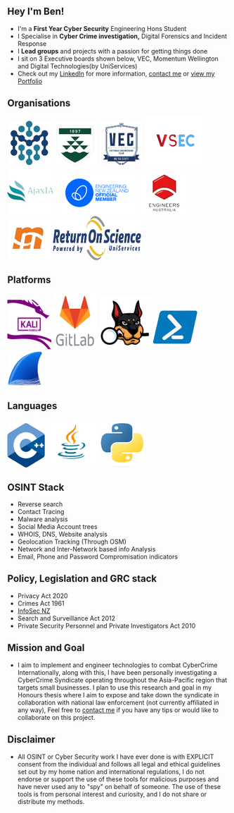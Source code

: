 ## Hey I'm Ben!

- I'm a **First Year Cyber Security** Engineering Hons Student 
- I Specialise in **Cyber Crime investigation,** Digital Forensics and Incident Response
- I **Lead groups** and projects with a passion for getting things done
- I sit on 3 Executive boards shown below, VEC, Momentum Wellington and Digital Technologies(by UniServices) 
- Check out my [LinkedIn](https://www.linkedin.com/in/ben-vandw/) for more information, [contact me](mailto:contact@greenbeanie.com) or [view my Portfolio](https://www.greenbeanie.dev/)

## Organisations
<p align="left">
  <img src="/imgs/Orgs/Macdiarmid.png" alt="Macdiarmid logo" height="100" width="100" />
  <img src="/imgs/Orgs/VUW.png" alt="VUW Logo" height="100" width="100" />
  <img src="/imgs/Orgs/VEC.png" alt="VEC logo" height="100" width="100" />
  <img src="/imgs/Orgs/VSEC.png" alt="VSEC logo" height="110" width="142" />
  <img src="/imgs/Orgs/AjaxIA.png" alt="ajaxia logo" height="110" width="110" />
  <img src="/imgs/Orgs/EngNZ.png" alt="Engineering NZ logo" height="100" width="179" />
   <img src="/imgs/Orgs/EA.png" alt="Engineers Australia logo" height="100" width="120" />
  <img src="/imgs/Orgs/Momentum.png" alt="Momentum logo" height="100" width="100" />
  <img src="/imgs/Orgs/ROS.png" alt="Return on Science Digital Technologies logo" height="100" width="200" />
</p>

## Platforms
<p align="left">
  <img src="/imgs/Plats/KaliP" alt="Kali Purple logo" height="112" width="100" />
  <img src="/imgs/Plats/GitLab" alt="GitLab logo" height="128" width="100" />
  <img src="/imgs/Plats/autopsy-logo.svg" alt="Autopsy logo" height="120" width="120" />
  <img src="/imgs/Plats/Powershell" alt="Powershell logo" height="100" width="100" />
  <img src="/imgs/Plats/WireShark.png" alt="Wireshark logo" height="80" width="80" />
</p>

## Languages

<p align="left">
  <img src="/imgs/Lang/C++" alt="C++ logo" height="100" width="85" />
   <img src="/imgs/Lang/Java" alt="Java Logo" height="110" width="120" />
  <img src="/imgs/Lang/Python" alt="Python logo" height="100" width="100" />
</p>

## OSINT Stack
- Reverse search
- Contact Tracing
- Malware analysis
- Social Media Account trees
- WHOIS, DNS, Website analysis
- Geolocation Tracking (Through OSM)
- Network and Inter-Network based info Analysis
- Email, Phone and Password Compromisation indicators


## Policy, Legislation and GRC stack
 - Privacy Act 2020
 - Crimes Act 1961
 - [InfoSec NZ](https://www.protectivesecurity.govt.nz/policy/information-security)
 - Search and Surveillance Act 2012
 - Private Security Personnel and Private Investigators Act 2010
  
## Mission and Goal
- I aim to implement and engineer technologies to combat CyberCrime Internationally, along with this, I have been personally investigating a CyberCrime Syndicate operating throughout the Asia-Pacific region that targets small businesses. I plan to use this research and goal in my Honours thesis where I aim to expose and take down the syndicate in collaboration with national law enforcement (not currently affiliated in any way), Feel free to [contact me](mailto:contact@greenbeanie.com) if you have any tips or would like to collaborate on this project.

## Disclaimer 
- All OSINT or Cyber Security work I have ever done is with EXPLICIT consent from the individual and follows all legal and ethical guidelines set out by my home nation and international regulations, I do not endorse or support the use of these tools for malicious purposes and have never used any to "spy" on behalf of someone. The use of these tools is from personal interest and curiosity, and I do not share or distribute my methods. 
